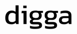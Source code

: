 <svg width="50%" height="50%" viewBox="0 0 700 300" version="1.1" xmlns="http://www.w3.org/2000/svg" xmlns:xlink="http://www.w3.org/1999/xlink" xml:space="preserve" xmlns:serif="http://www.serif.com/" style="fill-rule:evenodd;clip-rule:evenodd;stroke-linejoin:round;stroke-miterlimit:2;"><g><path d="M108.25,214.75c-10.667,-0 -20.083,-1.833 -28.25,-5.5c-8.167,-3.667 -14.5,-9.75 -19,-18.25c-4.5,-8.5 -6.75,-19.917 -6.75,-34.25c0,-14.167 2.417,-26.125 7.25,-35.875c4.833,-9.75 11.542,-17.125 20.125,-22.125c8.583,-5 18.292,-7.5 29.125,-7.5c7.167,-0 13.542,0.833 19.125,2.5c5.583,1.667 10.958,4.25 16.125,7.75l0,-57.75l27.25,-0l0,168.5l-23.25,-0l-1.75,-11.75c-5.333,4.833 -11.167,8.417 -17.5,10.75c-6.333,2.333 -13.833,3.5 -22.5,3.5Zm7.25,-20.5c12.167,-0 22.333,-4.167 30.5,-12.5l0,-59.25c-7.833,-7 -17.667,-10.5 -29.5,-10.5c-11.5,-0 -20.167,3.833 -26,11.5c-5.833,7.667 -8.75,18.833 -8.75,33.5c0,14.167 2.708,23.917 8.125,29.25c5.417,5.333 13.958,8 25.625,8Z" style="fill-rule:nonzero;"/><path d="M214.75,69l0,-22.5l29.75,-0l0,22.5l-29.75,-0Zm2.25,143.25l0,-97.75l-18,-0l2.5,-20.75l42.75,-0l0,118.5l-27.25,-0Z" style="fill-rule:nonzero;"/><path d="M324,256.25c-8.833,-0 -17.667,-0.542 -26.5,-1.625c-8.833,-1.083 -16.333,-2.708 -22.5,-4.875l0,-21c6.667,2.167 14.333,3.833 23,5c8.667,1.167 16.917,1.75 24.75,1.75c12,-0 20.75,-0.667 26.25,-2c5.5,-1.333 8.25,-4.333 8.25,-9c0,-3.5 -1.333,-5.958 -4,-7.375c-2.667,-1.417 -7.75,-2.125 -15.25,-2.125l-32,-0c-21.5,-0 -32.25,-7.583 -32.25,-22.75c0,-4.833 1.417,-9.333 4.25,-13.5c2.833,-4.167 7.333,-7.333 13.5,-9.5c-6.833,-3.333 -11.875,-7.917 -15.125,-13.75c-3.25,-5.833 -4.875,-12.833 -4.875,-21c0,-15.167 4.542,-26.167 13.625,-33c9.083,-6.833 22.708,-10.25 40.875,-10.25c3.833,-0 7.833,0.292 12,0.875c4.167,0.583 7.417,1.125 9.75,1.625l43.5,-0l-0.75,17.75l-20,-0c3.167,2.667 5.5,6 7,10c1.5,4 2.25,8.333 2.25,13c0,12.667 -3.833,22.625 -11.5,29.875c-7.667,7.25 -19.25,10.875 -34.75,10.875c-2.667,-0 -5.125,-0.125 -7.375,-0.375c-2.25,-0.25 -4.708,-0.542 -7.375,-0.875c-5,0.5 -9.5,1.833 -13.5,4c-4,2.167 -6,5.083 -6,8.75c0,2.5 1,4.292 3,5.375c2,1.083 5.333,1.625 10,1.625l33.25,-0c11.833,-0 20.958,2.542 27.375,7.625c6.417,5.083 9.625,12.458 9.625,22.125c0,11.667 -5.042,20.042 -15.125,25.125c-10.083,5.083 -24.542,7.625 -43.375,7.625Zm2,-98.25c10.833,-0 18.375,-1.833 22.625,-5.5c4.25,-3.667 6.375,-9.917 6.375,-18.75c0,-8.833 -2.125,-15.25 -6.375,-19.25c-4.25,-4 -11.792,-6 -22.625,-6c-10.167,-0 -17.583,1.917 -22.25,5.75c-4.667,3.833 -7,10.333 -7,19.5c0,8.5 2.208,14.667 6.625,18.5c4.417,3.833 11.958,5.75 22.625,5.75Z" style="fill-rule:nonzero;"/><path d="M458.75,256.25c-8.833,-0 -17.667,-0.542 -26.5,-1.625c-8.833,-1.083 -16.333,-2.708 -22.5,-4.875l0,-21c6.667,2.167 14.333,3.833 23,5c8.667,1.167 16.917,1.75 24.75,1.75c12,-0 20.75,-0.667 26.25,-2c5.5,-1.333 8.25,-4.333 8.25,-9c0,-3.5 -1.333,-5.958 -4,-7.375c-2.667,-1.417 -7.75,-2.125 -15.25,-2.125l-32,-0c-21.5,-0 -32.25,-7.583 -32.25,-22.75c0,-4.833 1.417,-9.333 4.25,-13.5c2.833,-4.167 7.333,-7.333 13.5,-9.5c-6.833,-3.333 -11.875,-7.917 -15.125,-13.75c-3.25,-5.833 -4.875,-12.833 -4.875,-21c0,-15.167 4.542,-26.167 13.625,-33c9.083,-6.833 22.708,-10.25 40.875,-10.25c3.833,-0 7.833,0.292 12,0.875c4.167,0.583 7.417,1.125 9.75,1.625l43.5,-0l-0.75,17.75l-20,-0c3.167,2.667 5.5,6 7,10c1.5,4 2.25,8.333 2.25,13c0,12.667 -3.833,22.625 -11.5,29.875c-7.667,7.25 -19.25,10.875 -34.75,10.875c-2.667,-0 -5.125,-0.125 -7.375,-0.375c-2.25,-0.25 -4.708,-0.542 -7.375,-0.875c-5,0.5 -9.5,1.833 -13.5,4c-4,2.167 -6,5.083 -6,8.75c0,2.5 1,4.292 3,5.375c2,1.083 5.333,1.625 10,1.625l33.25,-0c11.833,-0 20.958,2.542 27.375,7.625c6.417,5.083 9.625,12.458 9.625,22.125c0,11.667 -5.042,20.042 -15.125,25.125c-10.083,5.083 -24.542,7.625 -43.375,7.625Zm2,-98.25c10.833,-0 18.375,-1.833 22.625,-5.5c4.25,-3.667 6.375,-9.917 6.375,-18.75c0,-8.833 -2.125,-15.25 -6.375,-19.25c-4.25,-4 -11.792,-6 -22.625,-6c-10.167,-0 -17.583,1.917 -22.25,5.75c-4.667,3.833 -7,10.333 -7,19.5c0,8.5 2.208,14.667 6.625,18.5c4.417,3.833 11.958,5.75 22.625,5.75Z" style="fill-rule:nonzero;"/><path d="M576.25,214.75c-7.5,-0 -14.458,-1.333 -20.875,-4c-6.417,-2.667 -11.542,-6.708 -15.375,-12.125c-3.833,-5.417 -5.75,-12.125 -5.75,-20.125c0,-11.333 3.875,-20.458 11.625,-27.375c7.75,-6.917 19.708,-10.375 35.875,-10.375l38,-0l0,-5.25c0,-5.667 -0.875,-10.167 -2.625,-13.5c-1.75,-3.333 -4.917,-5.75 -9.5,-7.25c-4.583,-1.5 -11.292,-2.25 -20.125,-2.25c-14,-0 -27.083,2.083 -39.25,6.25l0,-20.25c5.333,-2.167 11.833,-3.917 19.5,-5.25c7.667,-1.333 15.917,-2 24.75,-2c17.333,-0 30.542,3.5 39.625,10.5c9.083,7 13.625,18.417 13.625,34.25l0,76.25l-23.25,-0l-1.75,-12c-4.833,4.667 -10.792,8.25 -17.875,10.75c-7.083,2.5 -15.958,3.75 -26.625,3.75Zm7.25,-19.5c8.167,-0 15.292,-1.375 21.375,-4.125c6.083,-2.75 11.042,-6.458 14.875,-11.125l0,-20.75l-37.5,-0c-8,-0 -13.792,1.542 -17.375,4.625c-3.583,3.083 -5.375,7.792 -5.375,14.125c0,6.167 2.083,10.583 6.25,13.25c4.167,2.667 10.083,4 17.75,4Z" style="fill-rule:nonzero;"/></g></svg>


